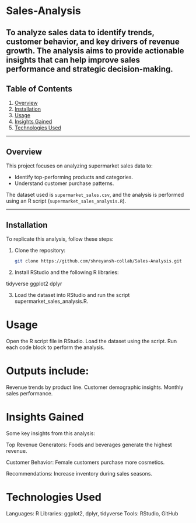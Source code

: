 # Sales-Analysis
To analyze sales data to identify trends, customer behavior, and key drivers of revenue growth. The analysis aims to provide actionable insights that can help improve sales performance and strategic decision-making.
---

## Table of Contents
1. [Overview](#overview)
2. [Installation](#installation)
3. [Usage](#usage)
4. [Insights Gained](#insights-gained)
5. [Technologies Used](#technologies-used)

---

## Overview
This project focuses on analyzing supermarket sales data to:
- Identify top-performing products and categories.
- Understand customer purchase patterns.

The dataset used is `supermarket_sales.csv`, and the analysis is performed using an R script (`supermarket_sales_analysis.R`).

---

## Installation
To replicate this analysis, follow these steps:
1. Clone the repository:
   ```bash
   git clone https://github.com/shreyansh-collab/Sales-Analysis.git
2. Install RStudio and the following R libraries:

tidyverse
ggplot2
dplyr

3. Load the dataset into RStudio and run the script
 supermarket_sales_analysis.R.

# Usage
Open the R script file in RStudio.
Load the dataset using the script.
Run each code block to perform the analysis.

# Outputs include:

Revenue trends by product line.
Customer demographic insights.
Monthly  sales performance.

# Insights Gained
Some key insights from this analysis:

Top Revenue Generators:
Foods and beverages generate the highest revenue.

Customer Behavior:
Female customers purchase more cosmetics.

Recommendations:
Increase inventory  during sales seasons.


# Technologies Used
Languages: R
Libraries: ggplot2, dplyr, tidyverse
Tools: RStudio, GitHub
